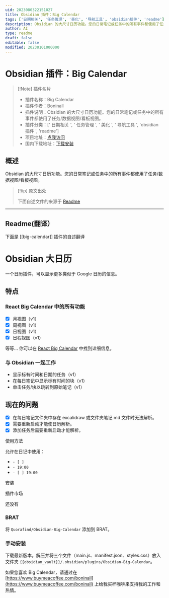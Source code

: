 ```yaml
---
uid: 2023080322151027
title: Obsidian 插件：Big Calendar
tags: ['日期相关', '任务管理', '美化', '导航工具', 'obsidian插件', 'readme']
description: Obsidian 的大尺寸日历功能。您的日常笔记或任务中的所有事件都使用了任务/数据视图/看板视图。
author: AI
type: readme
draft: false
editable: false
modified: 20230101000000
---
```


# Obsidian 插件：Big Calendar

> [!Note] 插件名片
> - 插件名称：Big Calendar
> - 插件作者：Boninall
> - 插件说明：Obsidian 的大尺寸日历功能。您的日常笔记或任务中的所有事件都使用了任务/数据视图/看板视图。
> - 插件分类：[' 日期相关 ', ' 任务管理 ', ' 美化 ', ' 导航工具 ', 'obsidian 插件 ', 'readme']
> - 项目地址：[点我访问](https://github.com/Quorafind/Obsidian-Big-Calendar)
> - 国内下载地址：[下载安装](https://pkmer.cn/products/plugin/pluginMarket/?big-calendar)

## 概述

Obsidian 的大尺寸日历功能。您的日常笔记或任务中的所有事件都使用了任务/数据视图/看板视图。

> [!tip] 原文出处
>
>下面自述文件的来源于 [Readme](https://ghproxy.net/https://raw.githubusercontent.com/Quorafind/Obsidian-Big-Calendar/main/README.md)

---

## Readme(翻译）

下面是 [[big-calendar]] 插件的自述翻译

# Obsidian 大日历

一个日历插件，可以显示更多类似于 Google 日历的信息。

## 特点

### React Big Calendar 中的所有功能

- [x] 月视图（v1）
- [x] 周视图（v1）
- [x] 日视图（v1）
- [x] 日程视图（v1）

等等... 你可以在 [React Big Calendar](https://github.com/jquense/react-big-calendar) 中找到详细信息。

### 与 Obsidian 一起工作

- 显示标有时间和日期的任务（v1）
- 在每日笔记中显示标有时间的块（v1）
- 单击任务/块以跳转到原始笔记（v1）

## 现在的问题

- [x] 在每日笔记文件夹中存在 excalidraw 或文件夹笔记 md 文件时无法解析。
- [x] 需要重新启动才能使日历解析。
- [x] 添加任务后需要重新启动才能解析。

使用方法

允许在日记中使用：

- `- [ ]`
- `- 19:00`
- `- [ ] 19:00`

安装

插件市场

还没有

### BRAT

将 `Quorafind/Obsidian-Big-Calendar` 添加到 BRAT。

### 手动安装

下载最新版本。解压并将三个文件（main.js、manifest.json、styles.css）放入文件夹 `{{obsidian_vault}}/.obsidian/plugins/Obsidian-Big-Calendar`。

如果您喜欢 Big Calendar，请通过在 [https://www.buymeacoffee.com/boninall](https://www.buymeacoffee.com/boninall) 上给我买杯咖啡来支持我的工作和热情。
